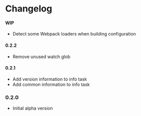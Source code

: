 # Changelog

#### WIP
- Detect some Webpack loaders when building configuration

#### 0.2.2
- Remove unused watch glob

#### 0.2.1
- Add version information to info task
- Add common information to info task

### 0.2.0
- Initial alpha version
